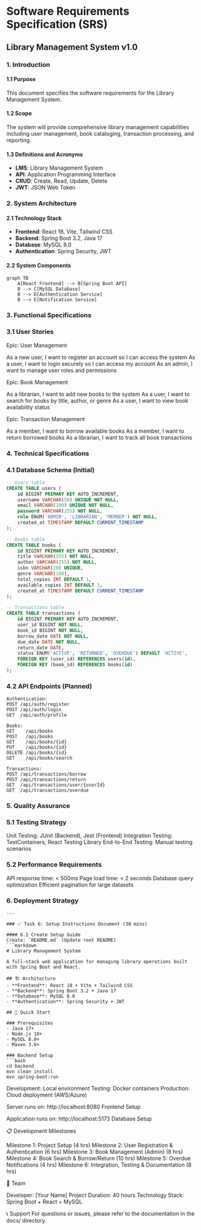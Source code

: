 # Software Requirements Specification (SRS)
## Library Management System v1.0

### 1. Introduction
#### 1.1 Purpose
This document specifies the software requirements for the Library Management System.

#### 1.2 Scope
The system will provide comprehensive library management capabilities including user management, book cataloging, transaction processing, and reporting.

#### 1.3 Definitions and Acronyms
- **LMS**: Library Management System
- **API**: Application Programming Interface
- **CRUD**: Create, Read, Update, Delete
- **JWT**: JSON Web Token

### 2. System Architecture
#### 2.1 Technology Stack
- **Frontend**: React 18, Vite, Tailwind CSS
- **Backend**: Spring Boot 3.2, Java 17
- **Database**: MySQL 8.0
- **Authentication**: Spring Security, JWT

#### 2.2 System Components
```mermaid
graph TB
    A[React Frontend] --> B[Spring Boot API]
    B --> C[MySQL Database]
    B --> D[Authentication Service]
    B --> E[Notification Service]
```

### 3. Functional Specifications
### 3.1 User Stories

Epic: User Management

As a new user, I want to register an account so I can access the system
As a user, I want to login securely so I can access my account
As an admin, I want to manage user roles and permissions

Epic: Book Management

As a librarian, I want to add new books to the system
As a user, I want to search for books by title, author, or genre
As a user, I want to view book availability status

Epic: Transaction Management

As a member, I want to borrow available books
As a member, I want to return borrowed books
As a librarian, I want to track all book transactions

### 4. Technical Specifications
### 4.1 Database Schema (Initial)
```sql
-- Users table
CREATE TABLE users (
    id BIGINT PRIMARY KEY AUTO_INCREMENT,
    username VARCHAR(50) UNIQUE NOT NULL,
    email VARCHAR(100) UNIQUE NOT NULL,
    password VARCHAR(255) NOT NULL,
    role ENUM('ADMIN', 'LIBRARIAN', 'MEMBER') NOT NULL,
    created_at TIMESTAMP DEFAULT CURRENT_TIMESTAMP
);

-- Books table
CREATE TABLE books (
    id BIGINT PRIMARY KEY AUTO_INCREMENT,
    title VARCHAR(255) NOT NULL,
    author VARCHAR(255) NOT NULL,
    isbn VARCHAR(20) UNIQUE,
    genre VARCHAR(100),
    total_copies INT DEFAULT 1,
    available_copies INT DEFAULT 1,
    created_at TIMESTAMP DEFAULT CURRENT_TIMESTAMP
);

-- Transactions table
CREATE TABLE transactions (
    id BIGINT PRIMARY KEY AUTO_INCREMENT,
    user_id BIGINT NOT NULL,
    book_id BIGINT NOT NULL,
    borrow_date DATE NOT NULL,
    due_date DATE NOT NULL,
    return_date DATE,
    status ENUM('ACTIVE', 'RETURNED', 'OVERDUE') DEFAULT 'ACTIVE',
    FOREIGN KEY (user_id) REFERENCES users(id),
    FOREIGN KEY (book_id) REFERENCES books(id)
);
```
### 4.2 API Endpoints (Planned)
```
Authentication:
POST /api/auth/register
POST /api/auth/login
GET  /api/auth/profile

Books:
GET    /api/books
POST   /api/books
GET    /api/books/{id}
PUT    /api/books/{id}
DELETE /api/books/{id}
GET    /api/books/search

Transactions:
POST /api/transactions/borrow
POST /api/transactions/return
GET  /api/transactions/user/{userId}
GET  /api/transactions/overdue
```
### 5. Quality Assurance
### 5.1 Testing Strategy

Unit Testing: JUnit (Backend), Jest (Frontend)
Integration Testing: TestContainers, React Testing Library
End-to-End Testing: Manual testing scenarios

### 5.2 Performance Requirements

API response time: < 500ms
Page load time: < 2 seconds
Database query optimization
Efficient pagination for large datasets

### 6. Deployment Strategy
```---
---

### ✅ Task 6: Setup Instructions Document (30 mins)

#### 6.1 Create Setup Guide
Create: `README.md` (Update root README)
```markdown
# Library Management System

A full-stack web application for managing library operations built with Spring Boot and React.

## 🏗️ Architecture
- **Frontend**: React 18 + Vite + Tailwind CSS
- **Backend**: Spring Boot 3.2 + Java 17
- **Database**: MySQL 8.0
- **Authentication**: Spring Security + JWT

## 🚀 Quick Start

### Prerequisites
- Java 17+
- Node.js 18+
- MySQL 8.0+
- Maven 3.6+

### Backend Setup
```bash
cd backend
mvn clean install
mvn spring-boot:run
```
Development: Local environment
Testing: Docker containers
Production: Cloud deployment (AWS/Azure)

Server runs on: http://localhost:8080
Frontend Setup

Application runs on: http://localhost:5173
Database Setup

📋 Development Milestones

 Milestone 1: Project Setup (4 hrs)
 Milestone 2: User Registration & Authentication (6 hrs)
 Milestone 3: Book Management (Admin) (8 hrs)
 Milestone 4: Book Search & Borrow/Return (10 hrs)
 Milestone 5: Overdue Notifications (4 hrs)
 Milestone 6: Integration, Testing & Documentation (8 hrs)

👥 Team

Developer: [Your Name]
Project Duration: 40 hours
Technology Stack: Spring Boot + React + MySQL

📞 Support
For questions or issues, please refer to the documentation in the docs/ directory.
